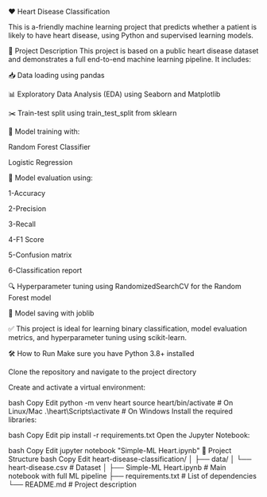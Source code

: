 ❤️ Heart Disease Classification

This is a-friendly machine learning project that predicts whether a patient is likely to have heart disease, using Python and supervised learning models.

📝 Project Description
This project is based on a public heart disease dataset and demonstrates a full end-to-end machine learning pipeline. It includes:

📥 Data loading using pandas

📊 Exploratory Data Analysis (EDA) using Seaborn and Matplotlib

✂️ Train-test split using train_test_split from sklearn

🤖 Model training with:

Random Forest Classifier

Logistic Regression

🧪 Model evaluation using:

1-Accuracy

2-Precision

3-Recall

4-F1 Score

5-Confusion matrix

6-Classification report

🔍 Hyperparameter tuning using RandomizedSearchCV for the Random Forest model

💾 Model saving with joblib

✅ This project is ideal for learning binary classification, model evaluation metrics, and hyperparameter tuning using scikit-learn.

🛠️ How to Run
Make sure you have Python 3.8+ installed

Clone the repository and navigate to the project directory

Create and activate a virtual environment:

bash
Copy
Edit
python -m venv heart
source heart/bin/activate      # On Linux/Mac
.\heart\Scripts\activate       # On Windows
Install the required libraries:

bash
Copy
Edit
pip install -r requirements.txt
Open the Jupyter Notebook:

bash
Copy
Edit
jupyter notebook "Simple-ML Heart.ipynb"
📁 Project Structure
bash
Copy
Edit
heart-disease-classification/
│
├── data/
│   └── heart-disease.csv               # Dataset
│
├── Simple-ML Heart.ipynb               # Main notebook with full ML pipeline
├── requirements.txt                    # List of dependencies
└── README.md                           # Project description

